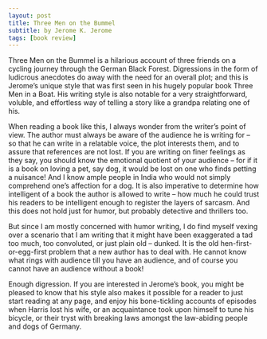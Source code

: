 ```yaml
---
layout: post
title: Three Men on the Bummel
subtitle: by Jerome K. Jerome
tags: [book review]
---
```


Three Men on the Bummel is a hilarious account of three friends on a cycling journey through the German Black Forest. Digressions in the form of ludicrous anecdotes do away with the need for an overall plot; and this is Jerome’s unique style that was first seen in his hugely popular book Three Men in a Boat. His writing style is also notable for a very straightforward, voluble, and effortless way of telling a story like a grandpa relating one of his.

When reading a book like this, I always wonder from the writer’s point of view. The author must always be aware of the audience he is writing for – so that he can write in a relatable voice, the plot interests them, and to assure that references are not lost. If you are writing on finer feelings as they say, you should know the emotional quotient of your audience – for if it is a book on loving a pet, say dog, it would be lost on one who finds petting a nuisance! And I know ample people in India who would not simply comprehend one’s affection for a dog. It is also imperative to determine how intelligent of a book the author is allowed to write – how much he could trust his readers to be intelligent enough to register the layers of sarcasm. And this does not hold just for humor, but probably detective and thrillers too.

But since I am mostly concerned with humor writing, I do find myself vexing over a scenario that I am writing that it might have been exaggerated a tad too much, too convoluted, or just plain old – dunked. It is the old hen-first-or-egg-first problem that a new author has to deal with. He cannot know what rings with audience till you have an audience, and of course you cannot have an audience without a book!

Enough digression. If you are interested in Jerome’s book, you might be pleased to know that his style also makes it possible for a reader to just start reading at any page, and enjoy his bone-tickling accounts of episodes when Harris lost his wife, or an acquaintance took upon himself to tune his bicycle, or their tryst with breaking laws amongst the law-abiding people and dogs of Germany.
